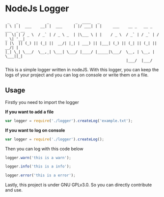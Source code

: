 # NodeJs Logger
 ```
  _   _             _            _  ____   _                                     
 | \ | |  ___    __| |  ___     | |/ ___| | |     ___    __ _   __ _   ___  _ __ 
 |  \| | / _ \  / _` | / _ \ _  | |\___ \ | |    / _ \  / _` | / _` | / _ \| '__|
 | |\  || (_) || (_| ||  __/| |_| | ___) || |___| (_) || (_| || (_| ||  __/| |   
 |_| \_| \___/  \__,_| \___| \___/ |____/ |_____|\___/  \__, | \__, | \___||_|   
                                                        |___/  |___/             
```

This is a simple logger written in nodeJS. With this logger, you can keep the logs of your project and you can log on console or write them on a file. 

## Usage

Firstly you need to import the logger

**If you want to add a file**

```js
var logger = require('./logger').createLog('example.txt');
````
**If you want to log on console**

```js
var logger = require('./logger').createLog();
```

Then you can log with this code below

```js
logger.warn('this is a warn');
```

```js
logger.info('this is a info');
```

```js
logger.error('this is a error');
```

Lastly, this project is under GNU GPLv3.0. So you can directly contribute and use.

